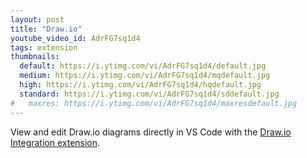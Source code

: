 ```yaml
---
layout: post
title: "Draw.io"
youtube_video_id: AdrFG7sq1d4
tags: extension
thumbnails:
  default: https://i.ytimg.com/vi/AdrFG7sq1d4/default.jpg
  medium: https://i.ytimg.com/vi/AdrFG7sq1d4/mqdefault.jpg
  high: https://i.ytimg.com/vi/AdrFG7sq1d4/hqdefault.jpg
  standard: https://i.ytimg.com/vi/AdrFG7sq1d4/sddefault.jpg
#   maxres: https://i.ytimg.com/vi/AdrFG7sq1d4/maxresdefault.jpg
---
```


View and edit Draw.io diagrams directly in VS Code with the [Draw.io Integration extension](https://marketplace.visualstudio.com/items?itemName=hediet.vscode-drawio).
